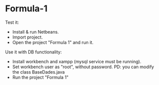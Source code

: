 # Formula-1
Test it:
- Install & run Netbeans.
- Import project.
- Open the project "Formula 1" and run it.

Use it with DB functionality:
- Install workbench and xampp (mysql service must be running).
- Set workbench user as "root", without password.
PD: you can modify the class BaseDades.java
- Run the project "Formula 1"
